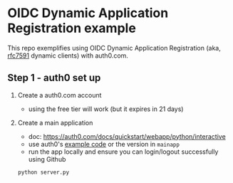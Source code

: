 # OIDC Dynamic Application Registration example

This repo exemplifies using OIDC Dynamic Application Registration (aka, [rfc7591](https://datatracker.ietf.org/doc/html/rfc7591) dynamic clients) with auth0.com.


## Step 1 - auth0 set up

1. Create a auth0.com account
   * using the free tier will work (but it expires in 21 days)

1. Create a main application
   * doc: https://auth0.com/docs/quickstart/webapp/python/interactive
   * use auth0's [example code](https://github.com/auth0-samples/auth0-python-web-app/tree/master/01-Login) or the version in `mainapp`
   * run the app locally and ensure you can login/logout successfully using Github
   ```
   python server.py
   ```
